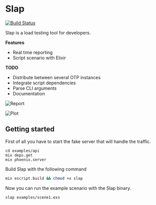 # Slap

[![Build Status](https://travis-ci.org/laibulle/slap.svg?branch=master)](https://travis-ci.org/laibulle/slap)

Slap is a load testing tool for developers. 

__Features__

- Real time reporting
- Script scenario with Elixir

__TODO__

- Distribute between several OTP instances
- Integrate script dependencies
- Parse CLI arguments
- Documentation

![Report](https://raw.githubusercontent.com/laibulle/slap/master/doc/bar.png)

![Plot](https://raw.githubusercontent.com/laibulle/slap/master/doc/plot.png)


## Getting started

First of all you have to start the fake server that will handle the traffic.

```
cd examples/api 
mix deps.get
mix phoenix.server
```

Build Slap with the following command
```bash
mix escript.build && chmod +x slap
```

Now you can run the example scenario with the Slap binary.
```
slap examples/scene1.exs
```
